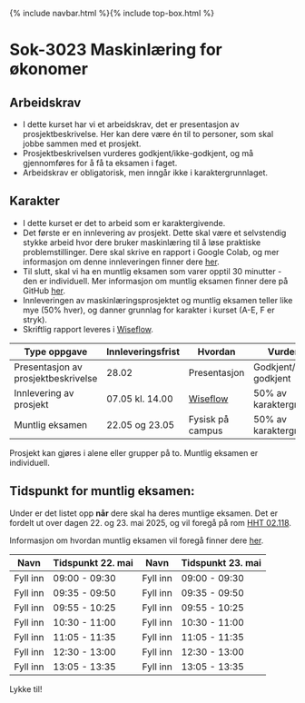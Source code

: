 {% include navbar.html %}{% include top-box.html %}
# Sok-3023 Maskinlæring for økonomer   

## Arbeidskrav
- I dette kurset har vi et arbeidskrav, det er presentasjon av prosjektbeskrivelse. Her kan dere være én til to personer, som skal jobbe sammen med et prosjekt.
- Prosjektbeskrivelsen vurderes godkjent/ikke-godkjent, og må gjennomføres for å få ta eksamen i faget.
- Arbeidskrav er obligatorisk, men inngår ikke i karaktergrunnlaget.

## Karakter
- I dette kurset er det to arbeid som er karaktergivende.
- Det første er en innlevering av prosjekt. Dette skal være et selvstendig stykke arbeid hvor dere bruker maskinlæring til å løse praktiske problemstillinger. Dere skal skrive en rapport i Google Colab, og mer informasjon om denne innleveringen finner dere [her](https://uit-sok-3023-v25.github.io/prosjekt.html).
- Til slutt, skal vi ha en muntlig eksamen som varer opptil 30 minutter - den er individuell.  Mer informasjon om muntlig eksamen finner dere på GitHub [her](https://github.com/uit-sok-3023-v25/uit-sok-3023-v25.github.io/tree/main/oral_exam).
- Innleveringen av maskinlæringsprosjektet og muntlig eksamen teller like mye (50% hver), og danner grunnlag for karakter i kurset (A-E, F er stryk).
- Skriftlig rapport leveres i [Wiseflow](https://europe.wiseflow.net/participant/).


| Type oppgave   | Innleveringsfrist | Hvordan |Vurdering |
|------------------------------------|-------------------|-----------|-----------|
|Presentasjon av prosjektbeskrivelse  |  28.02  | Presentasjon   |Godkjent/Ikke-godkjent|
|Innlevering av prosjekt| 07.05 kl. 14.00    | [Wiseflow](https://europe.wiseflow.net/participant/)    |50% av karaktergrunnlag|
|Muntlig eksamen| 22.05 og 23.05     | Fysisk på campus    |50% av karaktergrunnlag|

Prosjekt kan gjøres i alene eller grupper på to. Muntlig eksamen er individuell.

## Tidspunkt for muntlig eksamen:
Under er det listet opp **når** dere skal ha deres muntlige eksamen. Det er fordelt ut over dagen 22. og 23. mai 2025, og vil foregå på rom [HHT 02.118](https://use.mazemap.com/#v=1&campusid=5&zlevel=1&center=18.969189,69.675678&zoom=18&sharepoitype=poi&sharepoi=270739).

Informasjon om hvordan muntlig eksamen vil foregå finner dere [her](https://github.com/uit-sok-3023-v25/uit-sok-3023-v25.github.io/blob/main/Muntlig_eksamen_SOK_3023.pdf).

| Navn      | Tidspunkt 22. mai | Navn            | Tidspunkt 23. mai | 
|-----------|-------------------|-----------------|-----------|
|Fyll inn|09:00 - 09:30|Fyll inn|09:00 - 09:30|
|Fyll inn|09:35 - 09:50|Fyll inn|09:35 - 09:50|
|Fyll inn|09:55 - 10:25|Fyll inn|09:55 - 10:25|
|Fyll inn|10:30 - 11:00|Fyll inn|10:30 - 11:00|
|Fyll inn|11:05 - 11:35|Fyll inn|11:05 - 11:35|
|Fyll inn|12:30 - 13:00|Fyll inn|12:30 - 13:00|
|Fyll inn|13:05 - 13:35|Fyll inn|13:05 - 13:35|

Lykke til!
